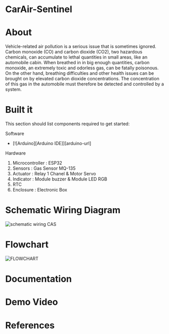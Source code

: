 # CarAir-Sentinel
# About
Vehicle-related air pollution is a serious issue that is sometimes ignored. Carbon monoxide (CO) and carbon dioxide (CO2), two hazardous chemicals, can accumulate to lethal quantities in small areas, like an automobile cabin. When breathed in in big enough quantities, carbon monoxide, an extremely toxic and odorless gas, can be fatally poisonous. On the other hand, breathing difficulties and other health issues can be brought on by elevated carbon dioxide concentrations. The concentration of this gas in the automobile must therefore be detected and controlled by a system.
# Built it
This section should list components required to get started:

Software
* [![Arduino][Arduino IDE]][arduino-url]

Hardware
1. Microcontroller : ESP32
2. Sensors : Gas Sensor MQ-135
3. Actuator : Relay 1 Chanel & Motor Servo
4. Indicator : Module buzzer & Module LED RGB
5. RTC
6. Enclosure : Electronic Box
# Schematic Wiring Diagram
![schematic wiring CAS](https://github.com/ayumichrnsa/CarAir-Sentinel/assets/168198679/c3856e19-b881-4ff6-b94d-34199d5b2dc5)
# Flowchart
![FLOWCHART](https://github.com/ayumichrnsa/CarAir-Sentinel/assets/168198679/ac5feffc-60fb-4b21-9bac-420377d8743f)
# Documentation
# Demo Video
# References



